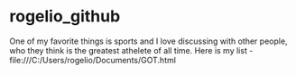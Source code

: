 rogelio_github
==============
One of my favorite things is sports and I love discussing with other people, who they think is the greatest athelete of all time. Here is my list
  -file:///C:/Users/rogelio/Documents/GOT.html
